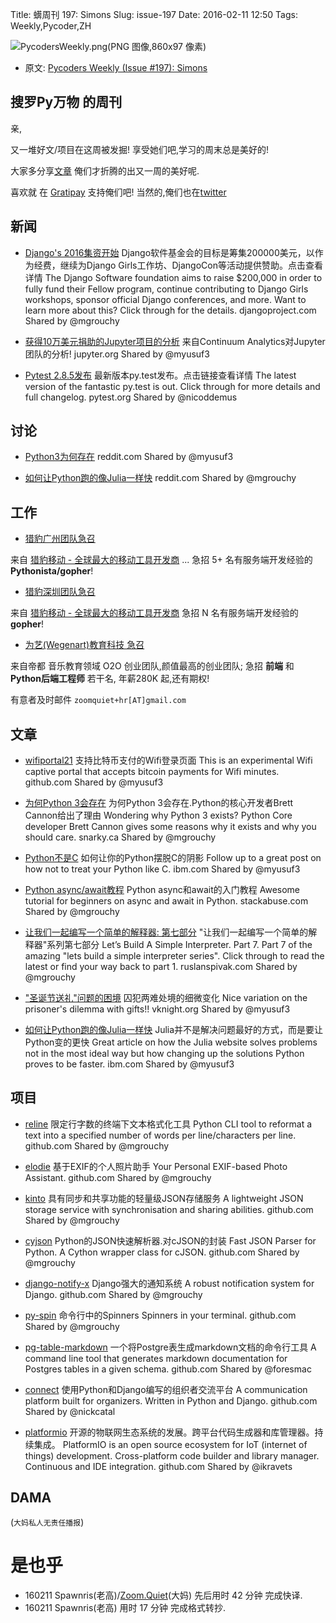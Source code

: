 Title: 蠎周刊 197: Simons
Slug: issue-197
Date: 2016-02-11 12:50
Tags: Weekly,Pycoder,ZH


![PycodersWeekly.png(PNG 图像,860x97 像素)](http://zoomq.qiniucdn.com/logos/PycodersWeekly.png?imageView2/2/w/360)



- 原文: [Pycoders Weekly (Issue #197): Simons](http://us4.campaign-archive1.com/?u=9735795484d2e4c204da82a29&id=f88ad43551)



## 搜罗Py万物 的周刊

亲,


又一堆好文/项目在这周被发掘!
享受她们吧,学习的周末总是美好的!

大家多分享[文章](http://pycoders.com/submissions/)
俺们才折腾的出又一周的美好呢.

喜欢就
在 [Gratipay](https://www.gratipay.com/PycodersWeekly)
支持俺们吧!
当然的,俺们也在[twitter](http://www.twitter.com/pycoders)


## 新闻

- [Django's 2016集资开始](https://www.djangoproject.com/weblog/2015/dec/17/announcing-2016-fundraiser/) 
Django软件基金会的目标是筹集200000美元，以作为经费，继续为Django Girls工作坊、DjangoCon等活动提供赞助。点击查看详情
The Django Software foundation aims to raise $200,000 in order to fully fund their Fellow program, continue contributing to Django Girls workshops, sponsor official Django conferences, and more. Want to learn more about this? Click through for the details. 
djangoproject.com
Shared by @mgrouchy
 
- [获得10万美元捐助的Jupyter项目的分析](http://blog.jupyter.org/2015/12/15/continuum-analytics-gift/)
来自Continuum Analytics对Jupyter团队的分析!
jupyter.org
Shared by @myusuf3
 
- [Pytest 2.8.5发布](http://pytest.org/latest/changelog.html)
最新版本py.test发布。点击链接查看详情
The latest version of the fantastic py.test is out. Click through for more details and full changelog. 
pytest.org
Shared by @nicoddemus


## 讨论

- [Python3为何存在](https://www.reddit.com/r/Python/comments/3x7ewr/why_python_3_exists/)
reddit.com
Shared by @myusuf3
 
- [如何让Python跑的像Julia一样快](https://www.reddit.com/r/Python/comments/3x1zv2/how_to_make_python_run_as_fast_as_julia/)
reddit.com
Shared by @mgrouchy
 

## 工作
- [猎豹广州团队急召](https://github.com/cheetahmobile/CMBM/wiki/BmGzHr)

来自 [猎豹移动 - 全球最大的移动工具开发商](http://www.cmcm.com/zh-cn/cm-backup/) ...
急招 5+ 名有服务端开发经验的 **Pythonista/gopher**!

- [猎豹深圳团队急召](https://github.com/cheetahmobile/CMBM/wiki/BmSzHr)

来自 [猎豹移动 - 全球最大的移动工具开发商](http://www.cmcm.com/zh-cn/cm-backup/)
急招 N 名有服务端开发经验的 **gopher**!

- [为艺(Wegenart)教育科技 急召](https://github.com/ZoomQuiet/zoomquiet/wiki/Hr4Wegenart)

来自帝都 音乐教育领域 O2O 创业团队,颜值最高的创业团队;
急招 **前端** 和 **Python后端工程师** 若干名, 年薪280K 起,还有期权!

有意者及时邮件 `zoomquiet+hr[AT]gmail.com`


## 文章

- [wifiportal21](https://github.com/aantonop/wifiportal21)
支持比特币支付的Wifi登录页面
This is an experimental Wifi captive portal that accepts bitcoin payments for Wifi minutes. 
github.com
Shared by @myusuf3
 
- [为何Python 3会存在](http://www.snarky.ca/why-python-3-exists)
为何Python 3会存在.Python的核心开发者Brett Cannon给出了理由
Wondering why Python 3 exists? Python Core developer Brett Cannon gives some reasons why it exists and why you should care. 
snarky.ca
Shared by @mgrouchy
 
- [Python不是C](https://www.ibm.com/developerworks/community/blogs/jfp/entry/Python_Is_Not_C_Take_Two)
如何让你的Python摆脱C的阴影 
Follow up to a great post on how not to treat your Python like C.
ibm.com
Shared by @myusuf3
 
- [Python async/await教程](http://stackabuse.com/python-async-await-tutorial/)
Python async和await的入门教程
Awesome tutorial for beginners on async and await in Python.
stackabuse.com
Shared by @mgrouchy
 
- [让我们一起编写一个简单的解释器: 第七部分](http://ruslanspivak.com/lsbasi-part7/)
"让我们一起编写一个简单的解释器"系列第七部分
Let’s Build A Simple Interpreter. Part 7. 
Part 7 of the amazing "lets build a simple interpreter series". Click through to read the latest or find your way back to part 1. 
ruslanspivak.com
Shared by @mgrouchy
 
- ["圣诞节送礼"问题的困境](http://vknight.org/unpeudemath/code/2015/12/15/The-Prisoners-Dilemma-of-Christmas-Gifts/)
囚犯两难处境的细微变化
Nice variation on the prisoner's dilemma with gifts!! 
vknight.org
Shared by @myusuf3
 
- [如何让Python跑的像Julia一样快](https://www.ibm.com/developerworks/community/blogs/jfp/entry/Python_Meets_Julia_Micro_Performance?lang=en)
Julia并不是解决问题最好的方式，而是要让Python变的更快
Great article on how the Julia website solves problems not in the most ideal way but how changing up the solutions Python proves to be faster.
ibm.com
Shared by @myusuf3


 
## 项目

- [reline](https://github.com/JaredMHall/reline)
限定行字数的终端下文本格式化工具
Python CLI tool to reformat a text into a specified number of words per line/characters per line.
github.com
Shared by @mgrouchy
 
- [elodie](https://github.com/jmathai/elodie)
基于EXIF的个人照片助手
Your Personal EXIF-based Photo Assistant.
github.com
Shared by @mgrouchy
 
- [kinto](https://github.com/Kinto/kinto)
具有同步和共享功能的轻量级JSON存储服务
A lightweight JSON storage service with synchronisation and sharing abilities.
github.com
Shared by @mgrouchy
 
- [cyjson](https://github.com/mitghi/cyjson)
Python的JSON快速解析器.对cJSON的封装
Fast JSON Parser for Python. A Cython wrapper class for cJSON.
github.com
Shared by @mgrouchy
 
- [django-notify-x](https://github.com/v1k45/django-notify-x)
Django强大的通知系统
A robust notification system for Django. 
github.com
Shared by @mgrouchy
 
- [py-spin](https://github.com/lord63/py-spin)
命令行中的Spinners
Spinners in your terminal. 
github.com
Shared by @mgrouchy
 
- [pg-table-markdown](https://github.com/vokal/pg-table-markdown)
一个将Postgre表生成markdown文档的命令行工具
A command line tool that generates markdown documentation for Postgres tables in a given schema.
github.com
Shared by @foresmac
 
- [connect](https://github.com/ofa/connect) 
使用Python和Django编写的组织者交流平台
A communication platform built for organizers. Written in Python and Django.
github.com
Shared by @nickcatal
 
- [platformio](https://github.com/platformio/platformio)
开源的物联网生态系统的发展。跨平台代码生成器和库管理器。持续集成。
PlatformIO is an open source ecosystem for IoT (internet of things) development. Cross-platform code builder and library manager. Continuous and IDE integration.
github.com
Shared by @ikravets
 

## DAMA
(`大妈私人无责任播报`)

# 是也乎

- 160211 Spawnris(老高)/[Zoom.Quiet](http://zoomquiet.io/)(大妈) 先后用时 42 分钟 完成快译.
- 160211 Spawnris(老高) 用时 17 分钟 完成格式转抄.
